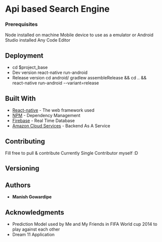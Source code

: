 # Api based Search Engine 

### Prerequisites
Node installed on machine
Mobile device to use as a emulator or Android Studio installed 
Any Code Editor

## Deployment

* cd $project_base
* Dev version
react-native run-android  
* Release version
cd android/
gradlew assembleRelease && cd .. && 
react-native run-android --variant=release  

## Built With

* [React-native](http://www.dropwizard.io/1.0.2/docs/) - The web framework used
* [NPM](https://maven.apache.org/) - Dependency Management
* [Firebase](https://maven.apache.org/) - Real Time Database
* [Amazon Cloud Services](https://maven.apache.org/) - Backend As A Service


## Contributing

Fill free to pull & contribute 
Currently Single Contributor myself :D

## Versioning



## Authors

* **Manish Gowardipe**


## Acknowledgments

* Prediction Model used by Me and My Friends in FIFA World cup 2014 to play against each other
* Dream 11 Application